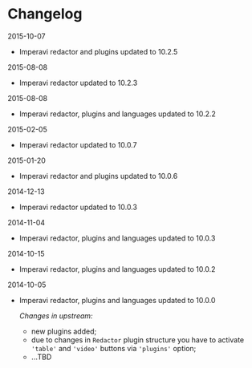 Changelog
=========

2015-10-07
- Imperavi redactor and plugins updated to 10.2.5

2015-08-08
- Imperavi redactor updated to 10.2.3

2015-08-08
- Imperavi redactor, plugins and languages updated to 10.2.2

2015-02-05
- Imperavi redactor updated to 10.0.7

2015-01-20
- Imperavi redactor and plugins updated to 10.0.6

2014-12-13
- Imperavi redactor updated to 10.0.3

2014-11-04
- Imperavi redactor, plugins and languages updated to 10.0.3

2014-10-15
- Imperavi redactor, plugins and languages updated to 10.0.2

2014-10-05
- Imperavi redactor, plugins and languages updated to 10.0.0

    *Changes in upstream:*
    - new plugins added;
    - due to changes in `Redactor` plugin structure you have to activate `'table'` and `'video'` buttons via `'plugins'` option;
    - ...TBD
